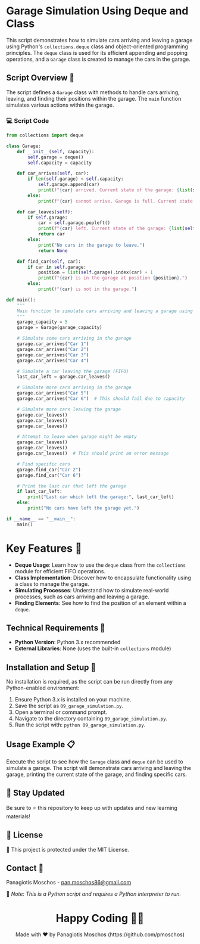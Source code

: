 # Garage Simulation Using Deque and Class

This script demonstrates how to simulate cars arriving and leaving a garage using Python's `collections.deque` class and object-oriented programming principles. The `deque` class is used for its efficient appending and popping operations, and a `Garage` class is created to manage the cars in the garage.

## Script Overview 📘

The script defines a `Garage` class with methods to handle cars arriving, leaving, and finding their positions within the garage. The `main` function simulates various actions within the garage.

### :computer: Script Code

```python
from collections import deque

class Garage:
    def __init__(self, capacity):
        self.garage = deque()
        self.capacity = capacity

    def car_arrives(self, car):
        if len(self.garage) < self.capacity:
            self.garage.append(car)
            print(f"{car} arrived. Current state of the garage: {list(self.garage)}")
        else:
            print(f"{car} cannot arrive. Garage is full. Current state of the garage: {list(self.garage)}")

    def car_leaves(self):
        if self.garage:
            car = self.garage.popleft()
            print(f"{car} left. Current state of the garage: {list(self.garage)}")
            return car
        else:
            print("No cars in the garage to leave.")
            return None

    def find_car(self, car):
        if car in self.garage:
            position = list(self.garage).index(car) + 1
            print(f"{car} is in the garage at position {position}.")
        else:
            print(f"{car} is not in the garage.")

def main():
    """
    Main function to simulate cars arriving and leaving a garage using deque.
    """
    garage_capacity = 5
    garage = Garage(garage_capacity)

    # Simulate some cars arriving in the garage
    garage.car_arrives("Car 1")
    garage.car_arrives("Car 2")
    garage.car_arrives("Car 3")
    garage.car_arrives("Car 4")

    # Simulate a car leaving the garage (FIFO)
    last_car_left = garage.car_leaves()

    # Simulate more cars arriving in the garage
    garage.car_arrives("Car 5")
    garage.car_arrives("Car 6")  # This should fail due to capacity

    # Simulate more cars leaving the garage
    garage.car_leaves()
    garage.car_leaves()
    garage.car_leaves()

    # Attempt to leave when garage might be empty
    garage.car_leaves()
    garage.car_leaves()
    garage.car_leaves()  # This should print an error message

    # Find specific cars
    garage.find_car("Car 2")
    garage.find_car("Car 6")

    # Print the last car that left the garage
    if last_car_left:
        print("Last car which left the garage:", last_car_left)
    else:
        print("No cars have left the garage yet.")

if __name__ == "__main__":
    main()
```

# Key Features 🌟
- **Deque Usage**: Learn how to use the `deque` class from the `collections` module for efficient FIFO operations.
- **Class Implementation**: Discover how to encapsulate functionality using a class to manage the garage.
- **Simulating Processes**: Understand how to simulate real-world processes, such as cars arriving and leaving a garage.
- **Finding Elements**: See how to find the position of an element within a `deque`.

## Technical Requirements 🔧
- **Python Version**: Python 3.x recommended
- **External Libraries**: None (uses the built-in `collections` module)

## Installation and Setup 🚀
No installation is required, as the script can be run directly from any Python-enabled environment:

1. Ensure Python 3.x is installed on your machine.
2. Save the script as `09_garage_simulation.py`.
3. Open a terminal or command prompt.
4. Navigate to the directory containing `09_garage_simulation.py`.
5. Run the script with: `python 09_garage_simulation.py`.

## Usage Example 📋
Execute the script to see how the `Garage` class and `deque` can be used to simulate a garage. The script will demonstrate cars arriving and leaving the garage, printing the current state of the garage, and finding specific cars.

## 📢 Stay Updated
Be sure to ⭐ this repository to keep up with updates and new learning materials!

## 📄 License
🔐 This project is protected under the MIT License.

## Contact 📧
Panagiotis Moschos - pan.moschos86@gmail.com

🔗 *Note: This is a Python script and requires a Python interpreter to run.*

<h1 align="center">Happy Coding 👨‍💻</h1>
<p align="center">
  Made with ❤️ by Panagiotis Moschos (https://github.com/pmoschos)
</p>
